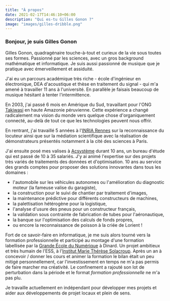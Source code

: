 ```yaml
---
title: "À propos"
date: 2021-02-17T14:46:10+06:00
description: "Qui es-tu Gilles Gonon ?"
image: "images/gilles-dribble.png"
---
```


### Bonjour, je suis **Gilles Gonon**

Gilles Gonon, quadragénaire touche-à-tout et curieux de la vie sous toutes ses formes.
Passionné par les sciences, avec un gros background mathématique et informatique.
Je suis aussi passionné de musique que je pratique avec émerveillement et assiduité.

J'ai eu un parcours académique très riche - école d'ingénieur en électronique, DEA d'acoustique et thèse en traitement du signal - qui m'a amené à travailler 11 ans à l'université. En parallèle je faisais beaucoup de musique hésitant à tenter l'intermittence.

En 2003, j'ai passé 6 mois en Amérique du Sud, travaillant pour l'ONG [Takiwasi](https://takiwasi.com/indexfr.php) en haute Amazonie péruvienne. Cette expérience a changé radicalement ma vision du monde vers quelque chose d'organiquement connecté, au-delà de tout ce que les technologies peuvent nous offrir.

En rentrant, j'ai travaillé 5 années à l'[INRIA Rennes](http://www.irisa.fr/) sur la reconnaissance du locuteur ainsi que sur la médiation scientifique avec la réalisation de démonstrateurs présentés notamment à la cité des sciences à Paris.

J'ai ensuite posé mes valises à [Acsystème](http://acsysteme.com/) durant 10 ans, un bureau d'étude qui est passé de 10 à 35 salariés. J'y ai animé l'expertise sur des projets très variés de traitements des données et d'optimisation. 10 ans au service des grands comptes pour proposer des solutions innovantes dans tous les domaines :

- l'automobile sur les véhicules autonomes ou l'amélioration du diagnostic moteur (la fameuse valise du garagiste), 
- la construction pour le suivi de chantier par traitement d'images, 
- la maintenance prédictive pour différents constructeurs de machines,
- la palettisation hétérogène pour la logistique,
- l'analyse d'usure des pneus pour un constructeur français, 
- la validation sous contrainte de fabrication de tubes pour l'aéronautique, 
- la banque sur l'optimisation des calculs de fonds propres, 
- ou encore la reconnaissance de poisson à la criée de Lorient !

Fort de ce savoir-faire en informatique, je me suis alors tourné vers la formation professionnelle et participé au montage d'une formation labellisée par la [Grande École du Numérique](https://www.grandeecolenumerique.fr/) à Dinard. Un projet ambitieux et très humain de l'ESS, à l'[Institut Marie Thérèse Solacroup](https://www.institutsolacroup.com/). Après un an à concevoir / donner les cours et animer la formation le bilan était un peu mitigé personnellement, car l'investissement en temps ne m'a pas permis de faire marcher ma créativité. Le confinement a rajouté son lot de perturbation dans la période et le format *formation professionnelle* ne m'a pas plu. 

Je travaille actuellement en indépendant pour développer mes projets et aider aux développements de projet locaux et plein de sens. 


